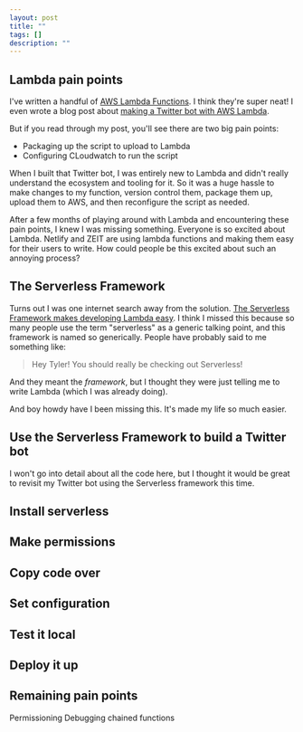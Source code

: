 ```yaml
---
layout: post
title: ""
tags: []
description: ""
---
```


## Lambda pain points 

I've written a handful of [AWS Lambda Functions](https://aws.amazon.com/lambda/). I think they're super neat! I even wrote a blog post about [making a Twitter bot with AWS Lambda](https://ogdenstudios.xyz/2019/05/21/how-to-build-a-twitter-bot-with-aws-lambda.html). 

But if you read through my post, you'll see there are two big pain points: 

* Packaging up the script to upload to Lambda
* Configuring CLoudwatch to run the script 

When I built that Twitter bot, I was entirely new to Lambda and didn't really understand the ecosystem and tooling for it. So it was a huge hassle to make changes to my function, version control them, package them up, upload them to AWS, and then reconfigure the script as needed. 

After a few months of playing around with Lambda and encountering these pain points, I knew I was missing something. Everyone is so excited about Lambda. Netlify and ZEIT are using lambda functions and making them easy for their users to write. How could people be this excited about such an annoying process? 

## The Serverless Framework 

Turns out I was one internet search away from the solution. [The Serverless Framework makes developing Lambda easy](https://serverless.com/). I think I missed this because so many people use the term "serverless" as a generic talking point, and this framework is named so generically. People have probably said to me something like: 

> Hey Tyler! You should really be checking out Serverless! 

And they meant the *framework*, but I thought they were just telling me to write Lambda (which I was already doing). 

And boy howdy have I been missing this. It's made my life so much easier. 

## Use the Serverless Framework to build a Twitter bot 

I won't go into detail about all the code here, but I thought it would be great to revisit my Twitter bot using the Serverless framework this time. 

## Install serverless
## Make permissions
## Copy code over
## Set configuration
## Test it local
## Deploy it up

## Remaining pain points

Permissioning 
Debugging chained functions 